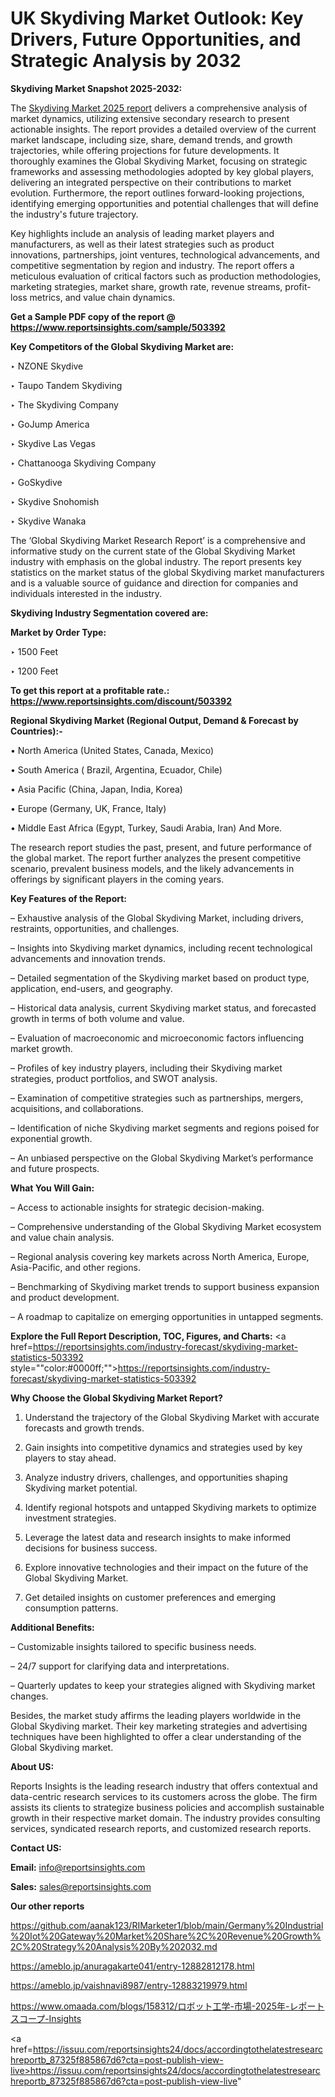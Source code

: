 # UK Skydiving Market Outlook: Key Drivers, Future Opportunities, and Strategic Analysis by 2032

<strong>Skydiving Market Snapshot 2025-2032:</strong>

The <a href=https://www.reportsinsights.com/sample/503392>Skydiving Market 2025 report</a> delivers a comprehensive analysis of market dynamics, utilizing extensive secondary research to present actionable insights. The report provides a detailed overview of the current market landscape, including size, share, demand trends, and growth trajectories, while offering projections for future developments. It thoroughly examines the Global Skydiving Market, focusing on strategic frameworks and assessing methodologies adopted by key global players, delivering an integrated perspective on their contributions to market evolution. Furthermore, the report outlines forward-looking projections, identifying emerging opportunities and potential challenges that will define the industry's future trajectory.

Key highlights include an analysis of leading market players and manufacturers, as well as their latest strategies such as product innovations, partnerships, joint ventures, technological advancements, and competitive segmentation by region and industry. The report offers a meticulous evaluation of critical factors such as production methodologies, marketing strategies, market share, growth rate, revenue streams, profit-loss metrics, and value chain dynamics.

<strong>Get a Sample PDF copy of the report @ <a href=https://www.reportsinsights.com/sample/503392 style=color:#0000ff;>https://www.reportsinsights.com/sample/503392</a></strong>

<strong>Key Competitors of the Global Skydiving Market are:</strong>

‣ NZONE Skydive

‣ Taupo Tandem Skydiving

‣ The Skydiving Company

‣ GoJump America

‣ Skydive Las Vegas

‣ Chattanooga Skydiving Company

‣ GoSkydive

‣ Skydive Snohomish

‣ Skydive Wanaka

The ‘Global Skydiving Market Research Report’ is a comprehensive and informative study on the current state of the Global Skydiving Market industry with emphasis on the global industry. The report presents key statistics on the market status of the global Skydiving market manufacturers and is a valuable source of guidance and direction for companies and individuals interested in the industry.

<strong>Skydiving Industry Segmentation covered are:</strong>

<strong>Market by Order Type: </strong>

‣ 1500 Feet

‣ 1200 Feet

<strong>To get this report at a profitable rate.: <a href=https://www.reportsinsights.com/discount/503392 style=color:#0000ff;>https://www.reportsinsights.com/discount/503392</a></strong>

<strong>Regional Skydiving Market (Regional Output, Demand &amp; Forecast by Countries):-</strong>

• North America (United States, Canada, Mexico)

• South America ( Brazil, Argentina, Ecuador, Chile)

• Asia Pacific (China, Japan, India, Korea)

• Europe (Germany, UK, France, Italy)

• Middle East Africa (Egypt, Turkey, Saudi Arabia, Iran) And More.

The research report studies the past, present, and future performance of the global market. The report further analyzes the present competitive scenario, prevalent business models, and the likely advancements in offerings by significant players in the coming years.

<strong>Key Features of the Report:</strong>

– Exhaustive analysis of the Global Skydiving Market, including drivers, restraints, opportunities, and challenges.

– Insights into Skydiving market dynamics, including recent technological advancements and innovation trends.

– Detailed segmentation of the Skydiving market based on product type, application, end-users, and geography.

– Historical data analysis, current Skydiving market status, and forecasted growth in terms of both volume and value.

– Evaluation of macroeconomic and microeconomic factors influencing market growth.

– Profiles of key industry players, including their Skydiving market strategies, product portfolios, and SWOT analysis.

– Examination of competitive strategies such as partnerships, mergers, acquisitions, and collaborations.

– Identification of niche Skydiving market segments and regions poised for exponential growth.

– An unbiased perspective on the Global Skydiving Market’s performance and future prospects.

<strong>What You Will Gain:</strong>

– Access to actionable insights for strategic decision-making.

– Comprehensive understanding of the Global Skydiving Market ecosystem and value chain analysis.

– Regional analysis covering key markets across North America, Europe, Asia-Pacific, and other regions.

– Benchmarking of Skydiving market trends to support business expansion and product development.

– A roadmap to capitalize on emerging opportunities in untapped segments.

<strong>Explore the Full Report Description, TOC, Figures, and Charts:</strong>
<a href=https://reportsinsights.com/industry-forecast/skydiving-market-statistics-503392 style=""color:#0000ff;"">https://reportsinsights.com/industry-forecast/skydiving-market-statistics-503392</a>

<strong>Why Choose the Global Skydiving Market Report?</strong>

1. Understand the trajectory of the Global Skydiving Market with accurate forecasts and growth trends.

2. Gain insights into competitive dynamics and strategies used by key players to stay ahead.

3. Analyze industry drivers, challenges, and opportunities shaping Skydiving market potential.

4. Identify regional hotspots and untapped Skydiving markets to optimize investment strategies.

5. Leverage the latest data and research insights to make informed decisions for business success.

6. Explore innovative technologies and their impact on the future of the Global Skydiving Market.

7. Get detailed insights on customer preferences and emerging consumption patterns.

<strong>Additional Benefits:</strong>

– Customizable insights tailored to specific business needs.

– 24/7 support for clarifying data and interpretations.

– Quarterly updates to keep your strategies aligned with Skydiving market changes.

Besides, the market study affirms the leading players worldwide in the Global Skydiving market. Their key marketing strategies and advertising techniques have been highlighted to offer a clear understanding of the Global Skydiving market.

<strong><strong>About US</strong>:</strong>

Reports Insights is the leading research industry that offers contextual and data-centric research services to its customers across the globe. The firm assists its clients to strategize business policies and accomplish sustainable growth in their respective market domain. The industry provides consulting services, syndicated research reports, and customized research reports.

<strong>Contact US:</strong>

<p class=><b>Email:</b> <a href=mailto:info@reportsinsights.com>info@reportsinsights.com</a></p>
<p class=><b>Sales:</b> <a href=mailto:sales@reportsinsights.com>sales@reportsinsights.com</a></p>

<strong>Our other reports</strong>

<a href=https://github.com/aanak123/RIMarketer1/blob/main/Germany%20Industrial%20Iot%20Gateway%20Market%20Share%2C%20Revenue%20Growth%2C%20Strategy%20Analysis%20By%202032.md>https://github.com/aanak123/RIMarketer1/blob/main/Germany%20Industrial%20Iot%20Gateway%20Market%20Share%2C%20Revenue%20Growth%2C%20Strategy%20Analysis%20By%202032.md</a>

<a href=https://ameblo.jp/anuragakarte041/entry-12882812178.html>https://ameblo.jp/anuragakarte041/entry-12882812178.html</a>

<a href=https://ameblo.jp/vaishnavi8987/entry-12883219979.html>https://ameblo.jp/vaishnavi8987/entry-12883219979.html</a>

<a href=https://www.omaada.com/blogs/158312/ロボット工学-市場-2025年-レポートスコープ-Insights>https://www.omaada.com/blogs/158312/ロボット工学-市場-2025年-レポートスコープ-Insights</a>

<a href=https://issuu.com/reportsinsights24/docs/accordingtothelatestresearchreportb_87325f885867d6?cta=post-publish-view-live>https://issuu.com/reportsinsights24/docs/accordingtothelatestresearchreportb_87325f885867d6?cta=post-publish-view-live</a>"
